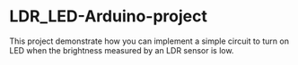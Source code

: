 # LDR_LED-Arduino-project
This project demonstrate how you can implement a simple circuit to turn on LED when the brightness measured by an LDR sensor is low.  
